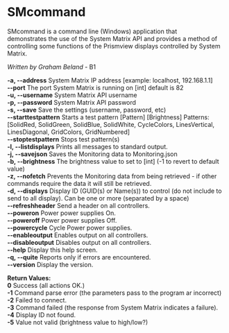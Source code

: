 # SMcommand
SMcommand is a command line (Windows) application that demonstrates the use of the System Matrix API and provides a method of controlling some functions of the Prismview displays controlled by System Matrix.  

*Written by Graham Beland* - B1

**-a, --address**         System Matrix IP address [example: localhost, 192.168.1.1]  
**--port**                The port System Matrix is running on [int] default is 82  
**-u, --username**        System Matrix API username  
**-p, --password**        System Matrix API password  
**-s, --save**            Save the settings (username, password, etc)  
**--starttestpattern**    Starts a test pattern [Pattern] [Brightness] Patterns:[SolidRed, SolidGreen, SolidBlue, SolidWhite, CycleColors, LinesVertical, LinesDiagonal, GridColors, GridNumbered]  
**--stoptestpattern**     Stops test pattern(s)  
**-l, --listdisplays**    Prints all messages to standard output.  
**-j, --savejson**        Saves the Monitoring data to Monitoring.json  
**-b, --brightness**      The brightness value to set to [int] (-1 to revert to default value)   
**-z, --nofetch**         Prevents the Monitoring data from being retrieved - if other commands require the data it will still be retrieved.  
**-d, --displays**        Display ID (GUID(s) or Name(s)) to control (do not include to send to all display). Can be one or more (separated by a space)  
**--refreshheader**       Send a header on all controllers.  
**--poweron**             Power power supplies On.  
**--poweroff**            Power power supplies Off.  
**--powercycle**          Cycle Power power supplies.  
**--enableoutput**        Enables output on all controllers.  
**--disableoutput**       Disables output on all controllers.  
**--help**                Display this help screen.  
**-q, --quite**           Reports only if errors are encountered.  
**--version**             Display the version.

   
**Return Values:**  
**0** Success (all actions OK.)  
**-1** Command parse error (the parameters pass to the program ar incorrect)  
**-2** Failed to connect.  
**-3** Command failed (the response from System Matrix indicates a failure).  
**-4** Display ID not found.  
**-5** Value not valid (brightness value to high/low?)  
